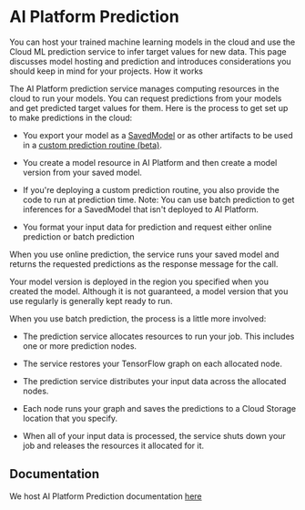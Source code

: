 # AI Platform Prediction

You can host your trained machine learning models in the cloud and use the Cloud ML prediction service to infer target values for new data. This page discusses model hosting and prediction and introduces considerations you should keep in mind for your projects.
How it works

The AI Platform prediction service manages computing resources in the cloud to run your models. You can request predictions from your models and get predicted target values for them. Here is the process to get set up to make predictions in the cloud:

- You export your model as a [SavedModel](https://cloud.google.com/ml-engine/docs/tensorflow/exporting-for-prediction) or as other artifacts to be used in a [custom prediction routine (beta)](https://cloud.google.com/ml-engine/docs/tensorflow/custom-prediction-routines).

- You create a model resource in AI Platform and then create a model version from your saved model.

- If you're deploying a custom prediction routine, you also provide the code to run at prediction time.
  Note: You can use batch prediction to get inferences for a SavedModel that isn't deployed to AI Platform.

- You format your input data for prediction and request either online prediction or batch prediction

When you use online prediction, the service runs your saved model and returns the requested predictions as the response message for the call.

Your model version is deployed in the region you specified when you created the model.
Although it is not guaranteed, a model version that you use regularly is generally kept ready to run.

When you use batch prediction, the process is a little more involved:

 - The prediction service allocates resources to run your job. This includes one or more prediction nodes.

 - The service restores your TensorFlow graph on each allocated node.

 - The prediction service distributes your input data across the allocated nodes.

 - Each node runs your graph and saves the predictions to a Cloud Storage location that you specify.

 - When all of your input data is processed, the service shuts down your job and releases the resources it allocated for it.


Documentation
-------------

We host AI Platform Prediction documentation [here](https://cloud.google.com/ml-engine/docs/tensorflow/prediction-overview)
